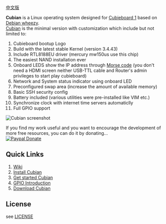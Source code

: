 [中文版](https://github.com/cubieplayer/Cubian/blob/doc/%E8%AF%BB%E6%88%91.md)  

**Cubian** is a Linux operating system designed for [Cubieboard 1](http://cubieboard.org/) based on [Debian wheezy](http://www.debian.org/News/2013/20130504).  
[Cubian](http://cubieplayer.github.io/Cubian/index.html) is the minimal version with customization which include but not limited to:

1. Cubieboard bootup Logo
2. Build with the latest stable Kernel (version 3.4.43)
3. Include RTL8188EU driver (mercury mw150us use this chip)
4. The easiest NAND installation ever
5. Onboard LEDS show the IP address through [Morse code](http://en.wikipedia.org/wiki/Morse_code) (you don't need a HDMI screen neither USB-TTL cable and Router's admin privileges to start play cubieboard)
6. Network and System status indicator using onboard LED
7. Preconfigured swap area (increase the amount of available memory)
8. Basic SSH security config
9. Battery included (various utilities were pre-installed like VIM etc.)  
10. Synchronize clock with internet time servers automaticlly
11. Full GPIO support

<!--There might be a server version in the future which will be based on this version.-->
![Cubian screenshot](http://cubieplayer.github.io/static_files/images/sysinfo.jpg)

If you find my work useful and you want to encourage the development of more free resources, you can do it by donating...  
[![Paypal Donate](https://www.paypalobjects.com/en_US/i/btn/btn_donate_SM.gif)](https://www.paypal.com/cgi-bin/webscr?cmd=_xclick&business=6HF99GCSFFTJW&lc=US&item_name=Donate%20Cubian&item_number=10000&amount=5%2e00&currency_code=USD&button_subtype=services&tax_rate=0%2e000&shipping=0%2e00&bn=PP%2dBuyNowBF%3abtn_paynow_SM%2egif%3aNonHosted)

Quick Links
----
1. [Wiki](https://github.com/cubieplayer/Cubian/wiki)
1. [Install Cubian](https://github.com/cubieplayer/Cubian/wiki/Install-Cubian)
1. [Get started Cubian](https://github.com/cubieplayer/Cubian/wiki/Get-started-Cubian)
1. [GPIO Introduction](https://github.com/cubieplayer/Cubian/wiki/GPIO-Introduction)
1. [Download Cubian](http://cubieplayer.github.io/Cubian/dist/)

License
----
see [LICENSE](https://github.com/cubieplayer/Cubian/blob/doc/LICENSE)
